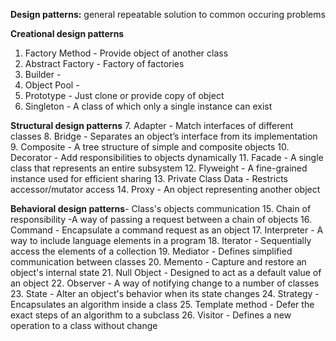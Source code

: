 **Design patterns:** general repeatable solution to common occuring problems


**Creational design patterns**
1. Factory Method - Provide object of another class
2. Abstract Factory - Factory of factories
3. Builder - 
4. Object Pool - 
5. Prototype - Just clone or provide copy of object
6. Singleton - A class of which only a single instance can exist

**Structural design patterns**
7. Adapter - Match interfaces of different classes
8. Bridge - Separates an object’s interface from its implementation
9. Composite - A tree structure of simple and composite objects
10. Decorator - Add responsibilities to objects dynamically
11. Facade - A single class that represents an entire subsystem
12. Flyweight - A fine-grained instance used for efficient sharing
13. Private Class Data - Restricts accessor/mutator access
14. Proxy - An object representing another object

**Behavioral design patterns**-  Class's objects communication
15. Chain of responsibility -A way of passing a request between a chain of objects
16. Command - Encapsulate a command request as an object
17. Interpreter - A way to include language elements in a program
18. Iterator - Sequentially access the elements of a collection
19. Mediator - Defines simplified communication between classes
20. Memento - Capture and restore an object's internal state
21. Null Object - Designed to act as a default value of an object
22. Observer - A way of notifying change to a number of classes
23. State - Alter an object's behavior when its state changes
24. Strategy - Encapsulates an algorithm inside a class
25. Template method - Defer the exact steps of an algorithm to a subclass
26. Visitor - Defines a new operation to a class without change
